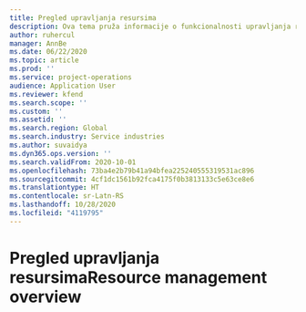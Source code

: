 ```yaml
---
title: Pregled upravljanja resursima
description: Ova tema pruža informacije o funkcionalnosti upravljanja resursima u usluzi Dynamics 365 Project operations.
author: ruhercul
manager: AnnBe
ms.date: 06/22/2020
ms.topic: article
ms.prod: ''
ms.service: project-operations
audience: Application User
ms.reviewer: kfend
ms.search.scope: ''
ms.custom: ''
ms.assetid: ''
ms.search.region: Global
ms.search.industry: Service industries
ms.author: suvaidya
ms.dyn365.ops.version: ''
ms.search.validFrom: 2020-10-01
ms.openlocfilehash: 73ba4e2b79b41a94bfea225240555319531ac896
ms.sourcegitcommit: 4cf1dc1561b92fca4175f0b3813133c5e63ce8e6
ms.translationtype: HT
ms.contentlocale: sr-Latn-RS
ms.lasthandoff: 10/28/2020
ms.locfileid: "4119795"
---
```

# <a name="resource-management-overview"></a><span data-ttu-id="6d7d9-103">Pregled upravljanja resursima</span><span class="sxs-lookup"><span data-stu-id="6d7d9-103">Resource management overview</span></span>
